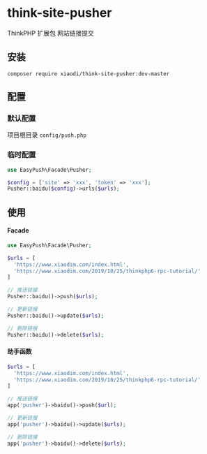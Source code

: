 # think-site-pusher
ThinkPHP 扩展包 网站链接提交

## 安装
```
composer require xiaodi/think-site-pusher:dev-master
```

## 配置

### 默认配置
项目根目录 `config/push.php`

### 临时配置
```php
use EasyPush\Facade\Pusher;

$config = ['site' => 'xxx', 'token' => 'xxx'];
Pusher::baidu($config)->urls($urls);
```

## 使用
#### Facade
```php
use EasyPush\Facade\Pusher;

$urls = [
  'https://www.xiaodim.com/index.html',
  'https://www.xiaodim.com/2019/10/25/thinkphp6-rpc-tutorial/'
]

// 推送链接
Pusher::baidu()->push($urls);

// 更新链接
Pusher::baidu()->update($urls);

// 删除链接
Pusher::baidu()->delete($urls);

```

#### 助手函数
```php
$urls = [
  'https://www.xiaodim.com/index.html',
  'https://www.xiaodim.com/2019/10/25/thinkphp6-rpc-tutorial/'
]

// 推送链接
app('pusher')->baidu()->push($url);

// 更新链接
app('pusher')->baidu()->update($urls);

// 删除链接
app('pusher')->baidu()->delete($urls);
```
